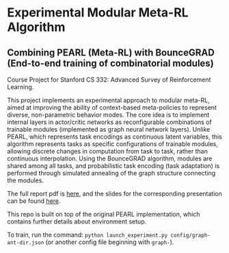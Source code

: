 # Experimental Modular Meta-RL Algorithm
## Combining PEARL (Meta-RL) with BounceGRAD (End-to-end training of combinatorial modules)

Course Project for Stanford CS 332: Advanced Survey of Reinforcement Learning.

This project implements an experimental approach to modular meta-RL, aimed at improving the ability of context-based meta-policies to represent diverse, non-parametric behavior modes. The core idea is to implement internal layers in actor/critic networks as reconfigurable combinations of trainable modules (implemented as graph neural network layers). Unlike PEARL, which represents task encodings as continuous latent variables, this algorithm represents tasks as specific configurations of trainable modules, allowing discrete changes in computation from task to task, rather than continuous interpolation. Using the BounceGRAD algorithm, modules are shared among all tasks, and probabilistic task encoding (task adaptation) is performed through simulated annealing of the graph structure connecting the modules.

The full report pdf is [here](CS_332_Course_Project_Report.pdf), and the slides for the corresponding presentation can be found [here](https://docs.google.com/presentation/d/1Qn4wvB3S_tghZz6s3GFurqKo8_7zFuxLczsOHy0DSjc/edit?usp=sharing).

This repo is built on top of the original PEARL implementation, which contains further details about environment setup.

To train, run the command: `python launch_experiment.py config/graph-ant-dir.json` (or another config file beginning with `graph-`).
